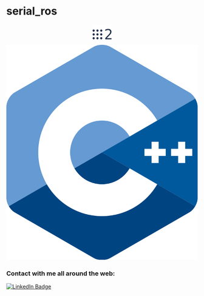 # serial_ros
<p align="center">
  <img src="documents/ros2.png" style="width: 10%; height: 10%"/>
  <img src="documents/cpp.png"/>
</p>

### Contact with me all around the web:
[![LinkedIn Badge](https://img.shields.io/badge/LinkedIn-Profile-informational?style=flat&logo=linkedin&logoColor=white&color=0D76A8)](https://www.linkedin.com/in/furkan-sariyildiz/)
